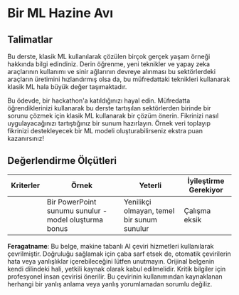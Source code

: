 # Bir ML Hazine Avı

## Talimatlar

Bu derste, klasik ML kullanılarak çözülen birçok gerçek yaşam örneği hakkında bilgi edindiniz. Derin öğrenme, yeni teknikler ve yapay zeka araçlarının kullanımı ve sinir ağlarının devreye alınması bu sektörlerdeki araçların üretimini hızlandırmış olsa da, bu müfredattaki teknikleri kullanarak klasik ML hala büyük değer taşımaktadır.

Bu ödevde, bir hackathon'a katıldığınızı hayal edin. Müfredatta öğrendiklerinizi kullanarak bu derste tartışılan sektörlerden birinde bir sorunu çözmek için klasik ML kullanarak bir çözüm önerin. Fikrinizi nasıl uygulayacağınızı tartıştığınız bir sunum hazırlayın. Örnek veri toplayıp fikrinizi destekleyecek bir ML modeli oluşturabilirseniz ekstra puan kazanırsınız!

## Değerlendirme Ölçütleri

| Kriterler | Örnek                                                           | Yeterli                                          | İyileştirme Gerekiyor      |
| --------- | --------------------------------------------------------------- | ------------------------------------------------ | ------------------------- |
|           | Bir PowerPoint sunumu sunulur - model oluşturma bonus           | Yenilikçi olmayan, temel bir sunum sunulur       | Çalışma eksik             |

**Feragatname**:
Bu belge, makine tabanlı AI çeviri hizmetleri kullanılarak çevrilmiştir. Doğruluğu sağlamak için çaba sarf etsek de, otomatik çevirilerin hata veya yanlışlıklar içerebileceğini lütfen unutmayın. Orijinal belgenin kendi dilindeki hali, yetkili kaynak olarak kabul edilmelidir. Kritik bilgiler için profesyonel insan çevirisi önerilir. Bu çevirinin kullanımından kaynaklanan herhangi bir yanlış anlama veya yanlış yorumlamadan sorumlu değiliz.